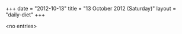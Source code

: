 +++
date = "2012-10-13"
title = "13 October 2012 (Saturday)"
layout = "daily-diet"
+++


\<no entries\>

